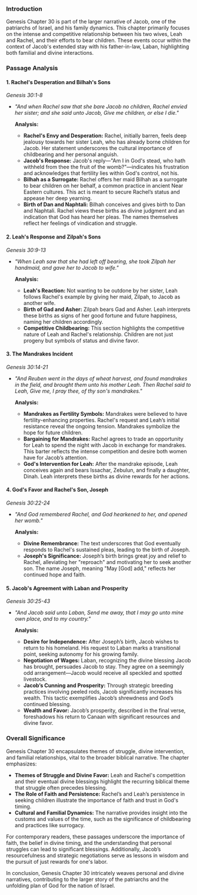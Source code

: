 ### Introduction

Genesis Chapter 30 is part of the larger narrative of Jacob, one of the patriarchs of Israel, and his family dynamics. This chapter primarily focuses on the intense and competitive relationship between his two wives, Leah and Rachel, and their efforts to bear children. These events occur within the context of Jacob's extended stay with his father-in-law, Laban, highlighting both familial and divine interactions.

### Passage Analysis

#### **1. Rachel's Desperation and Bilhah's Sons**
*Genesis 30:1-8*

- _"And when Rachel saw that she bare Jacob no children, Rachel envied her sister; and she said unto Jacob, Give me children, or else I die."_
  
  **Analysis:**
  - **Rachel's Envy and Desperation:** Rachel, initially barren, feels deep jealousy towards her sister Leah, who has already borne children for Jacob. Her statement underscores the cultural importance of childbearing and her personal anguish.
  - **Jacob's Response:** Jacob's reply—"Am I in God's stead, who hath withheld from thee the fruit of the womb?"—indicates his frustration and acknowledges that fertility lies within God's control, not his.
  - **Bilhah as a Surrogate:** Rachel offers her maid Bilhah as a surrogate to bear children on her behalf, a common practice in ancient Near Eastern cultures. This act is meant to secure Rachel’s status and appease her deep yearning.
  - **Birth of Dan and Naphtali:** Bilhah conceives and gives birth to Dan and Naphtali. Rachel views these births as divine judgment and an indication that God has heard her pleas. The names themselves reflect her feelings of vindication and struggle.

#### **2. Leah's Response and Zilpah's Sons**
*Genesis 30:9-13*

- _"When Leah saw that she had left off bearing, she took Zilpah her handmaid, and gave her to Jacob to wife."_

  **Analysis:**
  - **Leah's Reaction:** Not wanting to be outdone by her sister, Leah follows Rachel's example by giving her maid, Zilpah, to Jacob as another wife.
  - **Birth of Gad and Asher:** Zilpah bears Gad and Asher. Leah interprets these births as signs of her good fortune and future happiness, naming her children accordingly.
  - **Competitive Childbearing:** This section highlights the competitive nature of Leah and Rachel's relationship. Children are not just progeny but symbols of status and divine favor.

#### **3. The Mandrakes Incident**
*Genesis 30:14-21*

- _"And Reuben went in the days of wheat harvest, and found mandrakes in the field, and brought them unto his mother Leah. Then Rachel said to Leah, Give me, I pray thee, of thy son's mandrakes."_

  **Analysis:**
  - **Mandrakes as Fertility Symbols:** Mandrakes were believed to have fertility-enhancing properties. Rachel's request and Leah’s initial resistance reveal the ongoing tension. Mandrakes symbolize the hope for future children.
  - **Bargaining for Mandrakes:** Rachel agrees to trade an opportunity for Leah to spend the night with Jacob in exchange for mandrakes. This barter reflects the intense competition and desire both women have for Jacob’s attention.
  - **God's Intervention for Leah:** After the mandrake episode, Leah conceives again and bears Issachar, Zebulun, and finally a daughter, Dinah. Leah interprets these births as divine rewards for her actions.

#### **4. God's Favor and Rachel's Son, Joseph**
*Genesis 30:22-24*

- _"And God remembered Rachel, and God hearkened to her, and opened her womb."_

  **Analysis:**
  - **Divine Remembrance:** The text underscores that God eventually responds to Rachel's sustained pleas, leading to the birth of Joseph.
  - **Joseph's Significance:** Joseph’s birth brings great joy and relief to Rachel, alleviating her "reproach" and motivating her to seek another son. The name Joseph, meaning "May [God] add," reflects her continued hope and faith.

#### **5. Jacob's Agreement with Laban and Prosperity**
*Genesis 30:25-43*

- _"And Jacob said unto Laban, Send me away, that I may go unto mine own place, and to my country."_

  **Analysis:**
  - **Desire for Independence:** After Joseph’s birth, Jacob wishes to return to his homeland. His request to Laban marks a transitional point, seeking autonomy for his growing family.
  - **Negotiation of Wages:** Laban, recognizing the divine blessing Jacob has brought, persuades Jacob to stay. They agree on a seemingly odd arrangement—Jacob would receive all speckled and spotted livestock.
  - **Jacob’s Cunning and Prosperity:** Through strategic breeding practices involving peeled rods, Jacob significantly increases his wealth. This tactic exemplifies Jacob’s shrewdness and God’s continued blessing.
  - **Wealth and Favor:** Jacob’s prosperity, described in the final verse, foreshadows his return to Canaan with significant resources and divine favor.

### Overall Significance

Genesis Chapter 30 encapsulates themes of struggle, divine intervention, and familial relationships, vital to the broader biblical narrative. The chapter emphasizes:

- **Themes of Struggle and Divine Favor:** Leah and Rachel's competition and their eventual divine blessings highlight the recurring biblical theme that struggle often precedes blessing.
- **The Role of Faith and Persistence:** Rachel’s and Leah’s persistence in seeking children illustrate the importance of faith and trust in God's timing.
- **Cultural and Familial Dynamics:** The narrative provides insight into the customs and values of the time, such as the significance of childbearing and practices like surrogacy.

For contemporary readers, these passages underscore the importance of faith, the belief in divine timing, and the understanding that personal struggles can lead to significant blessings. Additionally, Jacob’s resourcefulness and strategic negotiations serve as lessons in wisdom and the pursuit of just rewards for one's labor.

In conclusion, Genesis Chapter 30 intricately weaves personal and divine narratives, contributing to the larger story of the patriarchs and the unfolding plan of God for the nation of Israel.